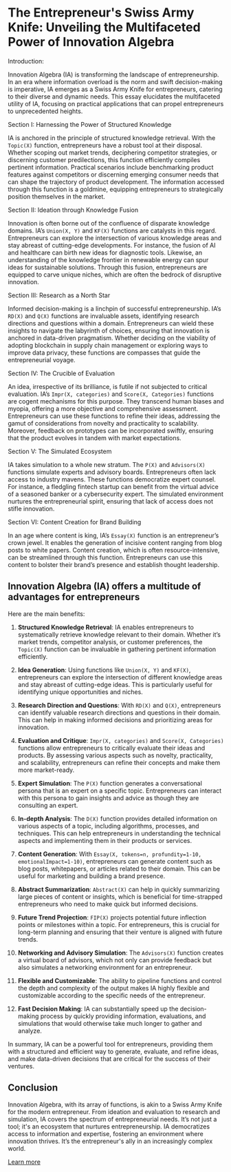 # The Entrepreneur's Swiss Army Knife: Unveiling the Multifaceted Power of Innovation Algebra

Introduction:

Innovation Algebra (IA) is transforming the landscape of entrepreneurship. In an era where information overload is the norm and swift decision-making is imperative, IA emerges as a Swiss Army Knife for entrepreneurs, catering to their diverse and dynamic needs. This essay elucidates the multifaceted utility of IA, focusing on practical applications that can propel entrepreneurs to unprecedented heights.

Section I: Harnessing the Power of Structured Knowledge

IA is anchored in the principle of structured knowledge retrieval. With the `Topic(X)` function, entrepreneurs have a robust tool at their disposal. Whether scoping out market trends, deciphering competitor strategies, or discerning customer predilections, this function efficiently compiles pertinent information. Practical scenarios include benchmarking product features against competitors or discerning emerging consumer needs that can shape the trajectory of product development. The information accessed through this function is a goldmine, equipping entrepreneurs to strategically position themselves in the market.

Section II: Ideation through Knowledge Fusion

Innovation is often borne out of the confluence of disparate knowledge domains. IA’s `Union(X, Y)` and `KF(X)` functions are catalysts in this regard. Entrepreneurs can explore the intersection of various knowledge areas and stay abreast of cutting-edge developments. For instance, the fusion of AI and healthcare can birth new ideas for diagnostic tools. Likewise, an understanding of the knowledge frontier in renewable energy can spur ideas for sustainable solutions. Through this fusion, entrepreneurs are equipped to carve unique niches, which are often the bedrock of disruptive innovation.

Section III: Research as a North Star

Informed decision-making is a linchpin of successful entrepreneurship. IA’s `RD(X)` and `Q(X)` functions are invaluable assets, identifying research directions and questions within a domain. Entrepreneurs can wield these insights to navigate the labyrinth of choices, ensuring that innovation is anchored in data-driven pragmatism. Whether deciding on the viability of adopting blockchain in supply chain management or exploring ways to improve data privacy, these functions are compasses that guide the entrepreneurial voyage.

Section IV: The Crucible of Evaluation

An idea, irrespective of its brilliance, is futile if not subjected to critical evaluation. IA’s `Impr(X, categories)` and `Score(X, Categories)` functions are cogent mechanisms for this purpose. They transcend human biases and myopia, offering a more objective and comprehensive assessment. Entrepreneurs can use these functions to refine their ideas, addressing the gamut of considerations from novelty and practicality to scalability. Moreover, feedback on prototypes can be incorporated swiftly, ensuring that the product evolves in tandem with market expectations.

Section V: The Simulated Ecosystem

IA takes simulation to a whole new stratum. The `P(X)` and `Advisors(X)` functions simulate experts and advisory boards. Entrepreneurs often lack access to industry mavens. These functions democratize expert counsel. For instance, a fledgling fintech startup can benefit from the virtual advice of a seasoned banker or a cybersecurity expert. The simulated environment nurtures the entrepreneurial spirit, ensuring that lack of access does not stifle innovation.

Section VI: Content Creation for Brand Building

In an age where content is king, IA’s `Essay(X)` function is an entrepreneur’s crown jewel. It enables the generation of incisive content ranging from blog posts to white papers. Content creation, which is often resource-intensive, can be streamlined through this function. Entrepreneurs can use this content to bolster their brand’s presence and establish thought leadership.

## Innovation Algebra (IA) offers a multitude of advantages for entrepreneurs

Here are the main benefits:

1. **Structured Knowledge Retrieval**: IA enables entrepreneurs to systematically retrieve knowledge relevant to their domain. Whether it’s market trends, competitor analysis, or customer preferences, the `Topic(X)` function can be invaluable in gathering pertinent information efficiently.

2. **Idea Generation**: Using functions like `Union(X, Y)` and `KF(X)`, entrepreneurs can explore the intersection of different knowledge areas and stay abreast of cutting-edge ideas. This is particularly useful for identifying unique opportunities and niches.

3. **Research Direction and Questions**: With `RD(X)` and `Q(X)`, entrepreneurs can identify valuable research directions and questions in their domain. This can help in making informed decisions and prioritizing areas for innovation.

4. **Evaluation and Critique**: `Impr(X, categories)` and `Score(X, Categories)` functions allow entrepreneurs to critically evaluate their ideas and products. By assessing various aspects such as novelty, practicality, and scalability, entrepreneurs can refine their concepts and make them more market-ready.

5. **Expert Simulation**: The `P(X)` function generates a conversational persona that is an expert on a specific topic. Entrepreneurs can interact with this persona to gain insights and advice as though they are consulting an expert.

6. **In-depth Analysis**: The `D(X)` function provides detailed information on various aspects of a topic, including algorithms, processes, and techniques. This can help entrepreneurs in understanding the technical aspects and implementing them in their products or services.

7. **Content Generation**: With `Essay(X, tokens=n, profundity=1-10, emotionalImpact=1-10)`, entrepreneurs can generate content such as blog posts, whitepapers, or articles related to their domain. This can be useful for marketing and building a brand presence.

8. **Abstract Summarization**: `Abstract(X)` can help in quickly summarizing large pieces of content or insights, which is beneficial for time-strapped entrepreneurs who need to make quick but informed decisions.

9. **Future Trend Projection**: `FIP(X)` projects potential future inflection points or milestones within a topic. For entrepreneurs, this is crucial for long-term planning and ensuring that their venture is aligned with future trends.

10. **Networking and Advisory Simulation**: The `Advisors(X)` function creates a virtual board of advisors, which not only can provide feedback but also simulates a networking environment for an entrepreneur.

11. **Flexible and Customizable**: The ability to pipeline functions and control the depth and complexity of the output makes IA highly flexible and customizable according to the specific needs of the entrepreneur.

12. **Fast Decision Making**: IA can substantially speed up the decision-making process by quickly providing information, evaluations, and simulations that would otherwise take much longer to gather and analyze.

In summary, IA can be a powerful tool for entrepreneurs, providing them with a structured and efficient way to generate, evaluate, and refine ideas, and make data-driven decisions that are critical for the success of their ventures.

## Conclusion

Innovation Algebra, with its array of functions, is akin to a Swiss Army Knife for the modern entrepreneur. From ideation and evaluation to research and simulation, IA covers the spectrum of entrepreneurial needs. It’s not just a tool; it's an ecosystem that nurtures entrepreneurship. IA democratizes access to information and expertise, fostering an environment where innovation thrives. It’s the entrepreneur's ally in an increasingly complex world.

[Learn more](README.md)

